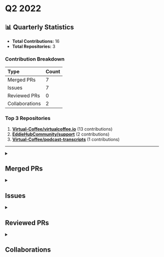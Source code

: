 # Q2 2022

## 📊 Quarterly Statistics

* **Total Contributions:** 16
* **Total Repositories:** 3

### Contribution Breakdown

| Type | Count |
| :--- | :--- |
| Merged PRs | 7 |
| Issues | 7 |
| Reviewed PRs | 0 |
| Collaborations | 2 |

### Top 3 Repositories

1. [**Virtual-Coffee/virtualcoffee.io**](https://github.com/Virtual-Coffee/virtualcoffee.io) (13 contributions)
2. [**EddieHubCommunity/support**](https://github.com/EddieHubCommunity/support) (2 contributions)
3. [**Virtual-Coffee/podcast-transcripts**](https://github.com/Virtual-Coffee/podcast-transcripts) (1 contributions)

---

<details>
  <summary><h2>Merged PRs</h2></summary>
<table style='width:100%; table-layout:fixed; margin-top:0;'>
  <thead>
    <tr>
      <th style='width:5%;'>No.</th>
      <th style='width:20%;'>Project Name</th>
      <th style='width:20%;'>Title</th>
      <th style='width:35%;'>Description</th>
      <th style='width:20%;'>Date</th>
    </tr>
  </thead>
  <tbody>
      <tr>
        <td>1.</td>
        <td>Virtual-Coffee/virtualcoffee.io</td>
        <td><a href='https://github.com/Virtual-Coffee/virtualcoffee.io/pull/597'>Add note to preview page on localhost in README</a></td>
        <td>## Linked Issue<br><br>Closes #596 <br><br>&lt;!--<br><br>If you have a pull request related to a current issue please link to that issue number.<br><br>That issue can be linked to the pull request by using the side panel in the Github UI or using the `#` symbol followed by the number of the associated issue.<br><br>To link a pull request to an issue to show that a fix is in progress and to automatically close the issue when someone merges the pull request, type the keyword &quot;Closes&quot; followed by a reference to the issue. For example, Closes #404 or Closes Virtual-Coffee/virtualcoffee.io/issues/404.<br><br>--&gt;<br><br>## Description<br><br>- Add a note to view a page on localhost when encountering `TimeoutError - Task timed out after 10.00 seconds`.<br><br>&lt;!--<br><br>A pull request description describes what constitutes the Pull Request and what changes you have made to the code.<br><br>It explains what you&#39;ve done, including any code changes, configuration changes, migrations included, new APIs introduced, changes made to old APIs, any new workers/crons introduced in the system, copy changes, and so on. You get the gist.<br><br>A good description informs everyone that is reaading it of the purpose of the pull request. This helps not just the current maintainers but anyone reading it now or in the future to understand your intent.<br><br>If the request is not complete but you want feedback use  Draft Pull Request option of the Pull request dropdown menu.<br><br>@mention individuals that you want to review the PR, and mention why. (“ @username I want to know what you think of this code.”)<br><br>--&gt;<br><br>## Methodology<br><br>&lt;!--<br><br>This section explains why the above changes explained were done.<br><br>Sometimes a developer feels that it&#39;s okay to write &quot;Business/Product requirement&quot; in the description. That&#39;s fine, but doing so defeats the purpose of this section.<br><br>If there is a better explanation as to why the changes were suggested, it&#39;s always good to attach a document reference link for that information.<br><br>A good &quot;Why&quot; section should explain the reasoning behind any changes.<br><br>--&gt;<br><br>## Code of Conduct<br><br>&gt; By submitting this pull request, you agree to follow our [Code of Conduct](https://virtualcoffee.io/code-of-conduct/)<br></td>
        <td>2022-06-22</td>
      </tr>
      <tr>
        <td>2.</td>
        <td>Virtual-Coffee/virtualcoffee.io</td>
        <td><a href='https://github.com/Virtual-Coffee/virtualcoffee.io/pull/590'>Add June 2022 newsletter</a></td>
        <td>## Linked Issue<br><br>Closes #589<br><br>&lt;!--<br><br>If you have a pull request related to a current issue please link to that issue number.<br><br>That issue can be linked to the pull request by using the side panel in the Github UI or using the `#` symbol followed by the number of the associated issue.<br><br>To link a pull request to an issue to show that a fix is in progress and to automatically close the issue when someone merges the pull request, type the keyword &quot;Closes&quot; followed by a reference to the issue. For example, Closes #404 or Closes Virtual-Coffee/virtualcoffee.io/issues/404.<br><br>--&gt;<br><br>## Description<br><br>- Add June 2022 newsletter.<br>- Update `newsletter.js` to add the issue to the index.<br><br>&lt;!--<br><br>A pull request description describes what constitutes the Pull Request and what changes you have made to the code.<br><br>It explains what you&#39;ve done, including any code changes, configuration changes, migrations included, new APIs introduced, changes made to old APIs, any new workers/crons introduced in the system, copy changes, and so on. You get the gist.<br><br>A good description informs everyone that is reaading it of the purpose of the pull request. This helps not just the current maintainers but anyone reading it now or in the future to understand your intent.<br><br>If the request is not complete but you want feedback use  Draft Pull Request option of the Pull request dropdown menu.<br><br>@mention individuals that you want to review the PR, and mention why. (“ @username I want to know what you think of this code.”)<br><br>--&gt;<br><br>## Methodology<br><br>&lt;!--<br><br>This section explains why the above changes explained were done.<br><br>Sometimes a developer feels that it&#39;s okay to write &quot;Business/Product requirement&quot; in the description. That&#39;s fine, but doing so defeats the purpose of this section.<br><br>If there is a better explanation as to why the changes were suggested, it&#39;s always good to attach a document reference link for that information.<br><br>A good &quot;Why&quot; section should explain the reasoning behind any changes.<br><br>--&gt;<br><br>## Code of Conduct<br><br>&gt; By submitting this pull request, you agree to follow our [Code of Conduct](https://virtualcoffee.io/code-of-conduct/)<br></td>
        <td>2022-06-07</td>
      </tr>
      <tr>
        <td>3.</td>
        <td>Virtual-Coffee/virtualcoffee.io</td>
        <td><a href='https://github.com/Virtual-Coffee/virtualcoffee.io/pull/576'>Add May 2022 newsletter</a></td>
        <td>## Linked Issue<br><br>#575 <br><br>&lt;!--<br><br>If you have a pull request related to a current issue please link to that issue number.<br><br>That issue can be linked to the pull request by using the side panel in the Github UI or using the `#` symbol followed by the number of the associated issue.<br><br>To link a pull request to an issue to show that a fix is in progress and to automatically close the issue when someone merges the pull request, type the keyword &quot;Closes&quot; followed by a reference to the issue. For example, Closes #404 or Closes Virtual-Coffee/virtualcoffee.io/issues/404.<br><br>--&gt;<br><br>## Description<br><br>- Add May 2022 newsletter to the website.<br><br>&lt;!--<br><br>A pull request description describes what constitutes the Pull Request and what changes you have made to the code.<br><br>It explains what you&#39;ve done, including any code changes, configuration changes, migrations included, new APIs introduced, changes made to old APIs, any new workers/crons introduced in the system, copy changes, and so on. You get the gist.<br><br>A good description informs everyone that is reaading it of the purpose of the pull request. This helps not just the current maintainers but anyone reading it now or in the future to understand your intent.<br><br>If the request is not complete but you want feedback use  Draft Pull Request option of the Pull request dropdown menu.<br><br>@mention individuals that you want to review the PR, and mention why. (“ @username I want to know what you think of this code.”)<br><br>--&gt;<br><br>## Methodology<br><br>&lt;!--<br><br>This section explains why the above changes explained were done.<br><br>Sometimes a developer feels that it&#39;s okay to write &quot;Business/Product requirement&quot; in the description. That&#39;s fine, but doing so defeats the purpose of this section.<br><br>If there is a better explanation as to why the changes were suggested, it&#39;s always good to attach a document reference link for that information.<br><br>A good &quot;Why&quot; section should explain the reasoning behind any changes.<br><br>--&gt;<br><br>## Code of Conduct<br><br>&gt; By submitting this pull request, you agree to follow our [Code of Conduct](https://virtualcoffee.io/code-of-conduct/)<br></td>
        <td>2022-05-10</td>
      </tr>
      <tr>
        <td>4.</td>
        <td>Virtual-Coffee/virtualcoffee.io</td>
        <td><a href='https://github.com/Virtual-Coffee/virtualcoffee.io/pull/569'>Change intro of Join Virtual Coffee section to pause new membership</a></td>
        <td>* Delete link to meetingplace<br>* Fix h2<br><br>## Linked Issue<br><br>Closes #568 <br><br>&lt;!--<br><br>If you have a pull request related to a current issue please link to that issue number.<br><br>That issue can be linked to the pull request by using the side panel in the Github UI or using the `#` symbol followed by the number of the associated issue.<br><br>To link a pull request to an issue to show that a fix is in progress and to automatically close the issue when someone merges the pull request, type the keyword &quot;Closes&quot; followed by a reference to the issue. For example, Closes #404 or Closes Virtual-Coffee/virtualcoffee.io/issues/404.<br><br>--&gt;<br><br>## Description<br><br>- Change intro to pausing membership<br>- Delete the link to meetingplace because we won&#39;t use it anymore.<br><br>&lt;!--<br><br>A pull request description describes what constitutes the Pull Request and what changes you have made to the code.<br><br>It explains what you&#39;ve done, including any code changes, configuration changes, migrations included, new APIs introduced, changes made to old APIs, any new workers/crons introduced in the system, copy changes, and so on. You get the gist.<br><br>A good description informs everyone that is reaading it of the purpose of the pull request. This helps not just the current maintainers but anyone reading it now or in the future to understand your intent.<br><br>If the request is not complete but you want feedback use  Draft Pull Request option of the Pull request dropdown menu.<br><br>@mention individuals that you want to review the PR, and mention why. (“ @username I want to know what you think of this code.”)<br><br>--&gt;<br><br>## Methodology<br><br>&lt;!--<br><br>This section explains why the above changes explained were done.<br><br>Sometimes a developer feels that it&#39;s okay to write &quot;Business/Product requirement&quot; in the description. That&#39;s fine, but doing so defeats the purpose of this section.<br><br>If there is a better explanation as to why the changes were suggested, it&#39;s always good to attach a document reference link for that information.<br><br>A good &quot;Why&quot; section should explain the reasoning behind any changes.<br><br>--&gt;<br><br>## Code of Conduct<br><br>&gt; By submitting this pull request, you agree to follow our [Code of Conduct](https://virtualcoffee.io/code-of-conduct/)<br></td>
        <td>2022-04-30</td>
      </tr>
      <tr>
        <td>5.</td>
        <td>EddieHubCommunity/support</td>
        <td><a href='https://github.com/EddieHubCommunity/support/pull/3829'>Translate snippet docs to Indonesian</a></td>
        <td>&lt;!-- If applicable, reference the issue number that this PR closes --&gt;<br>Closes #3828<br><br>#### What does this PR do?<br>- Add Indonesian translation for the snippet docs.<br><br>#### Description of the task to be completed?<br><br>#### How can this be manually tested?<br><br>#### Any background context you want to provide?<br><br>#### Is there any relevant issue to this PR?<br>#3828 <br><br>#### Screenshots (if appropriate)<br><br>#### Questions<br></td>
        <td>2022-04-10</td>
      </tr>
      <tr>
        <td>6.</td>
        <td>Virtual-Coffee/virtualcoffee.io</td>
        <td><a href='https://github.com/Virtual-Coffee/virtualcoffee.io/pull/552'>Add April 2022 newsletter</a></td>
        <td>## Linked Issue<br><br>Closes #551<br><br>&lt;!--<br><br>If you have a pull request related to a current issue please link to that issue number.<br><br>That issue can be linked to the pull request by using the side panel in the Github UI or using the `#` symbol followed by the number of the associated issue.<br><br>To link a pull request to an issue to show that a fix is in progress and to automatically close the issue when someone merges the pull request, type the keyword &quot;Closes&quot; followed by a reference to the issue. For example, Closes #404 or Closes Virtual-Coffee/virtualcoffee.io/issues/404.<br><br>--&gt;<br><br>## Description<br><br>- Add April 2022 newsletter to the website.<br><br>&lt;!--<br><br>A pull request description describes what constitutes the Pull Request and what changes you have made to the code.<br><br>It explains what you&#39;ve done, including any code changes, configuration changes, migrations included, new APIs introduced, changes made to old APIs, any new workers/crons introduced in the system, copy changes, and so on. You get the gist.<br><br>A good description informs everyone that is reaading it of the purpose of the pull request. This helps not just the current maintainers but anyone reading it now or in the future to understand your intent.<br><br>If the request is not complete but you want feedback use  Draft Pull Request option of the Pull request dropdown menu.<br><br>@mention individuals that you want to review the PR, and mention why. (“ @username I want to know what you think of this code.”)<br><br>--&gt;<br><br>## Methodology<br><br>&lt;!--<br><br>This section explains why the above changes explained were done.<br><br>Sometimes a developer feels that it&#39;s okay to write &quot;Business/Product requirement&quot; in the description. That&#39;s fine, but doing so defeats the purpose of this section.<br><br>If there is a better explanation as to why the changes were suggested, it&#39;s always good to attach a document reference link for that information.<br><br>A good &quot;Why&quot; section should explain the reasoning behind any changes.<br><br>--&gt;<br><br>## Code of Conduct<br><br>&gt; By submitting this pull request, you agree to follow our [Code of Conduct](https://virtualcoffee.io/code-of-conduct/)<br></td>
        <td>2022-04-05</td>
      </tr>
      <tr>
        <td>7.</td>
        <td>Virtual-Coffee/virtualcoffee.io</td>
        <td><a href='https://github.com/Virtual-Coffee/virtualcoffee.io/pull/549'>Add a guide to ask questions to the website</a></td>
        <td>## Linked Issue<br><br>#417 <br><br>&lt;!--<br><br>If you have a pull request related to a current issue please link to that issue number.<br><br>That issue can be linked to the pull request by using the side panel in the Github UI or using the `#` symbol followed by the number of the associated issue.<br><br>To link a pull request to an issue to show that a fix is in progress and to automatically close the issue when someone merges the pull request, type the keyword &quot;Closes&quot; followed by a reference to the issue. For example, Closes #404 or Closes Virtual-Coffee/virtualcoffee.io/issues/404.<br><br>--&gt;<br><br>## Description<br><br>- Add a guide to asking questions for our members.<br>- Add svgs for the guide.<br><br>&lt;!--<br><br>A pull request description describes what constitutes the Pull Request and what changes you have made to the code.<br><br>It explains what you&#39;ve done, including any code changes, configuration changes, migrations included, new APIs introduced, changes made to old APIs, any new workers/crons introduced in the system, copy changes, and so on. You get the gist.<br><br>A good description informs everyone that is reaading it of the purpose of the pull request. This helps not just the current maintainers but anyone reading it now or in the future to understand your intent.<br><br>If the request is not complete but you want feedback use  Draft Pull Request option of the Pull request dropdown menu.<br><br>@mention individuals that you want to review the PR, and mention why. (“ @username I want to know what you think of this code.”)<br><br>--&gt;<br><br>## Methodology<br><br>&lt;!--<br><br>This section explains why the above changes explained were done.<br><br>Sometimes a developer feels that it&#39;s okay to write &quot;Business/Product requirement&quot; in the description. That&#39;s fine, but doing so defeats the purpose of this section.<br><br>If there is a better explanation as to why the changes were suggested, it&#39;s always good to attach a document reference link for that information.<br><br>A good &quot;Why&quot; section should explain the reasoning behind any changes.<br><br>--&gt;<br><br>## Code of Conduct<br><br>&gt; By submitting this pull request, you agree to follow our [Code of Conduct](https://virtualcoffee.io/code-of-conduct/)<br></td>
        <td>2022-04-02</td>
      </tr>
  </tbody>
</table>
</details>

<details>
  <summary><h2>Issues</h2></summary>
<table style='width:100%; table-layout:fixed; margin-top:0;'>
  <thead>
    <tr>
      <th style='width:5%;'>No.</th>
      <th style='width:20%;'>Project Name</th>
      <th style='width:20%;'>Title</th>
      <th style='width:35%;'>Description</th>
      <th style='width:20%;'>Date</th>
    </tr>
  </thead>
  <tbody>
      <tr>
        <td>1.</td>
        <td>Virtual-Coffee/virtualcoffee.io</td>
        <td><a href='https://github.com/Virtual-Coffee/virtualcoffee.io/issues/596'>Add guide/note on how to preview page on localhost when receiving TimeoutError</a></td>
        <td>### Is there an existing issue for this?<br><br>- [X] I have searched the existing issues<br><br>### Context for documentation change<br><br>Every time I run `yarn dev`, I get a `TimeoutError - Task timed out after 10.00 seconds` message.<br>Depending on the computer&#39;s speed, I believe some of us encounter the same error.<br>However, we can get around it by adding the path to the targeted page to the localhost after the server runs.<br><br>### Proposed solution<br><br>Add a note about adding the path to the `yarn dev` section at `README.md`. <br><br>### Resources that can help<br><br>_No response_<br><br>### Collaborators<br><br>_No response_<br><br>### Code of Conduct<br><br>- [X] I&#39;ve read the Code of Conduct and understand my responsibilities as a member of the Virtual Coffee community</td>
        <td>2022-06-22</td>
      </tr>
      <tr>
        <td>2.</td>
        <td>Virtual-Coffee/virtualcoffee.io</td>
        <td><a href='https://github.com/Virtual-Coffee/virtualcoffee.io/issues/589'>Add June 2022 newsletter to site</a></td>
        <td>## Issue Context<br><br>Every month, we try to get the newsletter up on the site within a week of emailing it. Currently, we&#39;re moving them over &quot;by hand.&quot;<br><br>## Steps to update<br><br>In the code base, navigate to `src &gt; newsletter &gt; issues` and create a new file `2022-06.jsx`.<br>You can look at the existing newsletters ( `src &gt; newsletter &gt; issues`) as a template.<br><br>Make sure to add it to the index by following the steps in [Newsletters section in our README](https://github.com/Virtual-Coffee/virtualcoffee.io#newsletters) and update the content accordingly based on our email newsletter.<br><br>If you have questions, please let us know. We&#39;re up for pairing if anyone wants to walk through this!</td>
        <td>2022-06-07</td>
      </tr>
      <tr>
        <td>3.</td>
        <td>Virtual-Coffee/virtualcoffee.io</td>
        <td><a href='https://github.com/Virtual-Coffee/virtualcoffee.io/issues/583'>Add developer resources page into member resources </a></td>
        <td>### Is there an existing issue for this?<br><br>- [X] I have searched the existing issues<br><br>### Context for documentation change<br><br>We get recurring questions that have been answered. And we also received valuable resources from our members in our Slack channels.<br><br>### Proposed solution<br><br>Create a page—like &quot;Developer Resources&quot;—to compile the resources that both members and non-members can consume.<br>We can include this page in the Member Resources.<br><br>### Resources that can help<br><br>_No response_<br><br>### Collaborators<br><br>_No response_<br><br>### Code of Conduct<br><br>- [X] I&#39;ve read the Code of Conduct and understand my responsibilities as a member of the Virtual Coffee community</td>
        <td>2022-05-21</td>
      </tr>
      <tr>
        <td>4.</td>
        <td>Virtual-Coffee/virtualcoffee.io</td>
        <td><a href='https://github.com/Virtual-Coffee/virtualcoffee.io/issues/575'>Add May 2022 newsletter to site</a></td>
        <td>## Issue Context<br><br>Every month, we try to get the newsletter up on the site within a week of sending it out. Currently, we&#39;re moving them over &quot;by hand.&quot;<br><br>## Steps to update<br><br>In the code base, navigate to `src &gt; newsletter &gt; issues` and create a new file `2022-05.jsx`.<br>You can look at the existing newsletters ( `src &gt; newsletter &gt; issues`) as a kind of template.<br><br>Make sure to add it to the index by following the steps in [Newsletters section in our README](https://github.com/Virtual-Coffee/virtualcoffee.io#newsletters) and update the content accordingly based on our email newsletter.<br><br>If you have questions, please let us know. We&#39;re up for pairing if anyone wants to walk through this!</td>
        <td>2022-05-10</td>
      </tr>
      <tr>
        <td>5.</td>
        <td>Virtual-Coffee/virtualcoffee.io</td>
        <td><a href='https://github.com/Virtual-Coffee/virtualcoffee.io/issues/568'>Change "Join Virtual Coffee" section</a></td>
        <td>### Is there an existing issue for this?<br><br>- [X] I have searched the existing issues<br><br>### Type of Change<br><br>Edit/Clarification on existing content<br><br>### URL of existing page<br><br>https://virtualcoffee.io/resources/virtual-coffee/join-virtual-coffee<br><br>### Context for content change<br><br>As we are pausing our membership for Virtual Coffee, we need to update the page.<br><br>### Proposed solution<br><br>There are a couple of ways that I can propose:<br>- Change the content of the [How can I join Virtual Coffee?](https://virtualcoffee.io/resources/virtual-coffee/join-virtual-coffee#how-can-i-join-virtual-coffee) section into some sort of announcement like &quot;We are currently pausing our membership ...&quot; and leave the rest of the sections as it is.<br>- Create a new file with an announcement of pausing the membership and provide links to our Guide To Virtual Coffee for members as a sneak peek for non-members, along with our newsletter, Twitter, and email for the public to keep in touch with us.  <br><br>### Resources that can help<br><br>_No response_<br><br>### Collaborators<br><br>@danieltott & @BekahHW, any thoughts?<br><br>I will take this issue after confirmation and get assigned to me.<br>Thank you 😊<br><br>### Code of Conduct<br><br>- [X] I&#39;ve read the Code of Conduct and understand my responsibilities as a member of the Virtual Coffee community</td>
        <td>2022-04-25</td>
      </tr>
      <tr>
        <td>6.</td>
        <td>EddieHubCommunity/support</td>
        <td><a href='https://github.com/EddieHubCommunity/support/issues/3828'>[FEATURE REQUEST] Translate snippet docs to Indonesian</a></td>
        <td>### Description of feature request, idea<br><br>To make PR review snippets more inclusive by having multiple languages.<br><br>### Add (multiple) screenshot links (if applicable)<br><br>_No response_<br><br>### Add any other context about the feature request here<br><br>_No response_</td>
        <td>2022-04-10</td>
      </tr>
      <tr>
        <td>7.</td>
        <td>Virtual-Coffee/virtualcoffee.io</td>
        <td><a href='https://github.com/Virtual-Coffee/virtualcoffee.io/issues/551'>Add April 2022 newsletter to site</a></td>
        <td>## Issue Context<br>Every month, we try to get the newsletter up on the site within a week of sending it out. Currently, we&#39;re moving them over &quot;by hand.&quot;<br><br>You can look at the existing newsletters ( src &gt; newsletter &gt; issues) as a kind of template. The sections are all the same. The content needs to be updated, and sometimes that changes the way things look, for example, your list may have fewer items.<br><br>## Steps to update<br>You can look at the existing newsletters ( src &gt; newsletter &gt; issues) as a kind of template. The sections are all the same. The content needs to be updated, and sometimes that changes the way things look, for example, your list may have fewer items.<br><br>In the code base, navigate to src &gt; newsletter &gt; issues and create a new file 2022-04.njk<br>Add the latest issue using the format from the past issues.<br>If you have questions, please let us know. We&#39;re up for pairing if anyone wants to walk through this!</td>
        <td>2022-04-05</td>
      </tr>
  </tbody>
</table>
</details>

<details>
  <summary><h2>Reviewed PRs</h2></summary>
No contribution in this quarter.
</details>

<details>
  <summary><h2>Collaborations</h2></summary>
<table style='width:100%; table-layout:fixed; margin-top:0;'>
  <thead>
    <tr>
      <th style='width:5%;'>No.</th>
      <th style='width:20%;'>Project Name</th>
      <th style='width:20%;'>Title</th>
      <th style='width:35%;'>Description</th>
      <th style='width:20%;'>Date</th>
    </tr>
  </thead>
  <tbody>
      <tr>
        <td>1.</td>
        <td>Virtual-Coffee/podcast-transcripts</td>
        <td><a href='https://github.com/Virtual-Coffee/podcast-transcripts/issues/14'>Fix up SRT issue with episode 1/4</a></td>
        <td>Hey @adiati98 !<br><br>I tried uploading Vic&#39;s episode and got an error.<br><br>So I see two issues going on here:<br><br>One is that we need the time codes to have milliseconds - that&#39;s the value after the comma:<br><br>https://github.com/adiati98/podcast-transcripts/blob/587681af4c7090b02182f66b478152fc9f8f3eef/episodes/1_4.srt#L1436<br><br>So on this line, it should be `00:17:29,012 --&gt; 00:17:30,245`<br><br>I don&#39;t think we need those to be accurate - I&#39;d be fine with you adding `000` to them.<br><br>There was also one line that was missing a `--&gt;`.<br><br>I&#39;ve got these fixed up, I just wanted to let you know 😄 </td>
        <td>2022-05-18</td>
      </tr>
      <tr>
        <td>2.</td>
        <td>Virtual-Coffee/virtualcoffee.io</td>
        <td><a href='https://github.com/Virtual-Coffee/virtualcoffee.io/issues/417'>How to ask for help with code Member Resource</a></td>
        <td>### Issue Context<br><br>We now have a [Member Resources section](https://virtualcoffee.io/resources/) on the site. This would be a great place to add two things: a developer Resources page that links to a section on how to ask for help with your code. <br><br>### Proposed solution<br>- [ ] Add a new folder in resources called `dev`<br>- [ ] In that folder add an index.md file for `Developer Resources`. (You can check the [virtual-coffee index](https://github.com/Virtual-Coffee/virtualcoffee.io/blob/main/src/resources/virtual-coffee/index.md) for an idea of how to do it with updated content for this section.<br>- [ ] Add a `Guide to Asking Questions about Your Code` page called `coding-questions-guide.md`. You can look at [the guide to VC](https://github.com/Virtual-Coffee/virtualcoffee.io/blob/main/src/resources/virtual-coffee/guide-to-vc.md) as an example.<br>     - Use the replies to [discussion 409](https://github.com/Virtual-Coffee/virtualcoffee.io/discussions/409), to create the guide.<br>     - Sections should include `Before asking for help`, `When asking for help`, `Specific to Virtual Coffee`. (Feel free to retitle those, but the content should reflect that, unless you have suggestions for a different organization.<br></td>
        <td>2022-04-08</td>
      </tr>
  </tbody>
</table>
</details>

